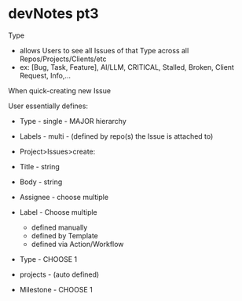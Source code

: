 # devNotes pt3

Type
- allows Users to see all Issues of that Type across all Repos/Projects/Clients/etc
- ex: [Bug, Task, Feature], AI/LLM, CRITICAL, Stalled, Broken, Client Request, Info,...
  
When quick-creating new Issue

User essentially defines:
- Type - single - MAJOR hierarchy
- Labels - multi - (defined by repo(s) the Issue is attached to)


- Project>Issues>create: 
- Title - string
- Body - string
- Assignee - choose multiple
- Label - Choose multiple
  - defined manually
  - defined by Template
  - defined via Action/Workflow
- Type - CHOOSE 1
- projects - (auto defined)
- Milestone - CHOOSE 1
